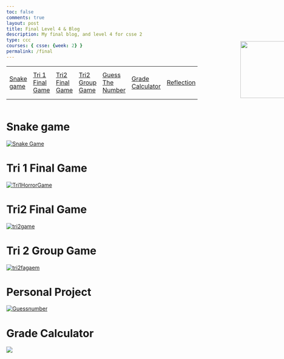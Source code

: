 ```yaml
---
toc: false
comments: true
layout: post
title: Final Level 4 & Blog
description: My final blog, and level 4 for csse 2
type: ccc
courses: { csse: {week: 2} }
permalink: /final
---
```


<table cellpadding="10">
    <tr>
        <td><a href="{{site.baseurl}}/snake">Snake game</a></td>
        <td><a href="{{site.baseurl}}/game">Tri 1 Final Game</a></td>
        <td><a href="{{site.baseurl}}/2024/01/08/CSSE-oop-game-levels2.html">Tri2 Final Game</a></td>
        <td><a href="https://ryann96.github.io/Team-Project/mariogame">Tri2 Group Game</a></td>
        <td><a href="{{site.baseurl}}/GuessNumber">Guess The Number</a></td>
        <td><a href="{{site.baseurl}}/GradeCalculator"> Grade Calculator</a></td>
        <td><a href="{{site.baseurl}}/reflection">Reflection</a></td>
        <td><a href="{{site.baseurl}}/resources">Resources</a></td>
        <td><a href="{{site.baseurl}}/KCaPR">Key Commits and Pull Requests</a></td>
        <td><a href="{{site.baseurl}}/NM"> Night of the Museum</a></td>
    </tr>
</table>

<div style="align-items: center; display: flex; flex-direction: column;">
    <a href="{{site.baseurl}}/">
        <img src="{{site.baseurl}}/images/globe.gif" height="150" title="Globe [:" alt="" style="margin-top: -170px; margin-left: 880px;">
    </a>
</div>

<div class="image-container">
    <div>
        <h1>Snake game</h1>
        <a href="{{site.baseurl}}/snake">
            <img src="{{site.baseurl}}/images/Snake.gif" alt="Snake Game">
        </a>
    </div>
    <div>
        <h1>Tri 1 Final Game</h1>
        <a href="{{site.baseurl}}/game">
            <img src="{{site.baseurl}}/images/download.png" alt="Tri1HorrorGame">
        </a>
    </div>
    <div>
        <h1> Tri2 Final Game</h1>
        <a href="{{site.baseurl}}/2024/01/08/CSSE-oop-game-levels2.html">
            <img src="{{site.baseurl}}/images/Tri2Fgame.png" alt="tri2game">
        </a>
    </div>
    <div>
        <h1>Tri 2 Group Game</h1>
        <a href="https://ryann96.github.io/Team-Project/mariogame">
            <img src="{{site.baseurl}}/images/Tri2game.png" alt="tri2fagaem">
        </a>
    </div>
    <div>
        <h1>Personal Project</h1>
        <a href="{{site.baseurl}}/GuessNumber">
            <img src="{{site.baseurl}}/images/GuessNumber.png" alt="Guessnumber">
        </a>
    </div>
    <div>
        <h1>Grade Calculator</h1>
        <a href="{{site.baseurl}}/GradeCalculator">
            <img src="{{site.baseurl}}/images/GradeCalculator.png">
        </a>
    </div>
</div>

